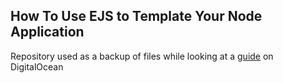 ## How To Use EJS to Template Your Node Application

Repository used as a backup of files while looking at a [guide](https://www.digitalocean.com/community/tutorials/how-to-use-ejs-to-template-your-node-application) on DigitalOcean

